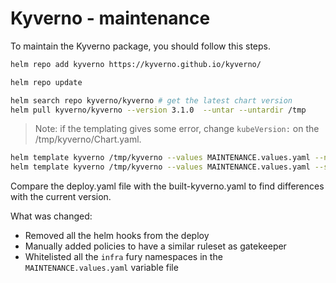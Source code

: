 # Kyverno - maintenance

To maintain the Kyverno package, you should follow this steps.

```bash
helm repo add kyverno https://kyverno.github.io/kyverno/

helm repo update

helm search repo kyverno/kyverno # get the latest chart version
helm pull kyverno/kyverno --version 3.1.0  --untar --untardir /tmp 
```

> Note: if the templating gives some error, change `kubeVersion:`  on the /tmp/kyverno/Chart.yaml.

```bash
helm template kyverno /tmp/kyverno --values MAINTENANCE.values.yaml --namespace kyverno > built-kyverno.yaml
helm template kyverno /tmp/kyverno --values MAINTENANCE.values.yaml --set crds.install=true --namespace kyverno | yq 'select(.kind == "CustomResourceDefinition")' > crds.yaml
```

Compare the deploy.yaml file with the built-kyverno.yaml to find differences with the current version.

What was changed:
- Removed all the helm hooks from the deploy
- Manually added policies to have a similar ruleset as gatekeeper
- Whitelisted all the `infra` fury namespaces in the `MAINTENANCE.values.yaml` variable file